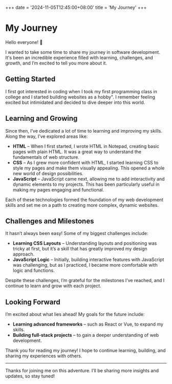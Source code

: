 +++
date = '2024-11-05T12:45:00+08:00'
title = 'My Journey'
+++

# My Journey

Hello everyone! 👋

I wanted to take some time to share my journey in software development. It's been an incredible experience filled with learning, challenges, and growth, and I’m excited to tell you more about it.

## Getting Started

I first got interested in coding when I took my first programming class in college and I started building websites as a hobby". I remember feeling excited but intimidated and decided to dive deeper into this world.

## Learning and Growing

Since then, I’ve dedicated a lot of time to learning and improving my skills. Along the way, I’ve explored areas like:
- **HTML** – When I first started, I wrote HTML in Notepad, creating basic pages with plain HTML. It was a great way to understand the fundamentals of web structure.
- **CSS** – As I grew more confident with HTML, I started learning CSS to style my pages and make them visually appealing. This opened a whole new world of design possibilities.
- **JavaScript** – JavaScript came next, allowing me to add interactivity and dynamic elements to my projects. This has been particularly useful in making my pages engaging and functional.

Each of these technologies formed the foundation of my web development skills and set me on a path to creating more complex, dynamic websites.

## Challenges and Milestones

It hasn’t always been easy! Some of my biggest challenges include:
- **Learning CSS Layouts** – Understanding layouts and positioning was tricky at first, but it’s a skill that has greatly improved my design approach.
- **JavaScript Logic** – Initially, building interactive features with JavaScript was challenging, but as I practiced, I became more comfortable with logic and functions.

Despite these challenges, I’m grateful for the milestones I’ve reached, and I continue to learn and grow with each project.

## Looking Forward

I’m excited about what lies ahead! My goals for the future include:
- **Learning advanced frameworks** – such as React or Vue, to expand my skills.
- **Building full-stack projects** – to gain a deeper understanding of web development.

Thank you for reading my journey! I hope to continue learning, building, and sharing my experiences with others.

---

Thanks for joining me on this adventure. I’ll be sharing more insights and updates, so stay tuned!
